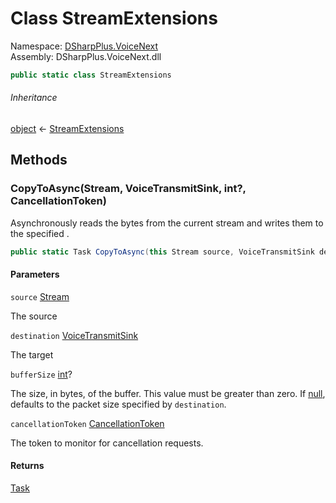 # Class StreamExtensions

Namespace: [DSharpPlus.VoiceNext](DSharpPlus.VoiceNext.md)  
Assembly: DSharpPlus.VoiceNext.dll

```csharp
public static class StreamExtensions
```

###### Inheritance

[object](https://learn.microsoft.com/dotnet/api/system.object) ← 
[StreamExtensions](DSharpPlus.VoiceNext.StreamExtensions.md)

## Methods

### <a id="DSharpPlus_VoiceNext_StreamExtensions_CopyToAsync_System_IO_Stream_DSharpPlus_VoiceNext_VoiceTransmitSink_System_Nullable_System_Int32__System_Threading_CancellationToken_"></a>CopyToAsync\(Stream, VoiceTransmitSink, int?, CancellationToken\)

Asynchronously reads the bytes from the current stream and writes them to the specified <xref href="DSharpPlus.VoiceNext.VoiceTransmitSink" data-throw-if-not-resolved="false"></xref>.

```csharp
public static Task CopyToAsync(this Stream source, VoiceTransmitSink destination, int? bufferSize = null, CancellationToken cancellationToken = default)
```

#### Parameters

`source` [Stream](https://learn.microsoft.com/dotnet/api/system.io.stream)

The source <xref href="System.IO.Stream" data-throw-if-not-resolved="false"></xref>

`destination` [VoiceTransmitSink](DSharpPlus.VoiceNext.VoiceTransmitSink.md)

The target <xref href="DSharpPlus.VoiceNext.VoiceTransmitSink" data-throw-if-not-resolved="false"></xref>

`bufferSize` [int](https://learn.microsoft.com/dotnet/api/system.int32)?

The size, in bytes, of the buffer. This value must be greater than zero. If <a href="https://learn.microsoft.com/dotnet/csharp/language-reference/keywords/null">null</a>, defaults to the packet size specified by <code class="paramref">destination</code>.

`cancellationToken` [CancellationToken](https://learn.microsoft.com/dotnet/api/system.threading.cancellationtoken)

The token to monitor for cancellation requests.

#### Returns

[Task](https://learn.microsoft.com/dotnet/api/system.threading.tasks.task)

